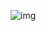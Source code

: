 ![img](https://user-images.githubusercontent.com/55063481/166237884-83aff098-f19a-4e3f-b79b-a2be1f99926e.PNG)
